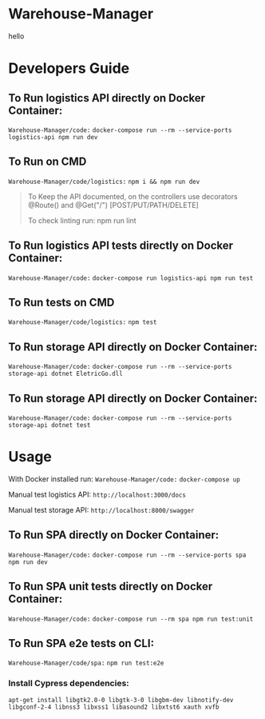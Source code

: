 # Warehouse-Manager
hello
# Developers Guide

## To Run logistics API directly on Docker Container:

`Warehouse-Manager/code:` `docker-compose run --rm --service-ports logistics-api npm run dev`


## To Run on CMD
`Warehouse-Manager/code/logistics:` `npm i && npm run dev`

> To Keep the API documented, on the controllers use decorators @Route(<endpoint>) and @Get("/") [POST/PUT/PATH/DELETE]
>
> To check linting run: npm run lint


## To Run logistics API tests directly on Docker Container:

`Warehouse-Manager/code:` `docker-compose run logistics-api npm run test`

## To Run tests on CMD
`Warehouse-Manager/code/logistics:` `npm test`



## To Run storage API directly on Docker Container:

`Warehouse-Manager/code:` `docker-compose run --rm --service-ports storage-api dotnet EletricGo.dll`

## To Run storage API directly on Docker Container:

`Warehouse-Manager/code:` `docker-compose run --rm --service-ports storage-api dotnet test`


# Usage

With Docker installed run: `Warehouse-Manager/code:` `docker-compose up`

Manual test logistics API: `http://localhost:3000/docs`

Manual test storage API: `http://localhost:8000/swagger`



## To Run SPA directly on Docker Container:
`Warehouse-Manager/code:` `docker-compose run --rm --service-ports spa npm run dev`


## To Run SPA unit tests directly on Docker Container:
`Warehouse-Manager/code:` `docker-compose run --rm spa npm run test:unit`


## To Run SPA e2e tests on CLI:
`Warehouse-Manager/code/spa:` `npm run test:e2e`

### Install Cypress dependencies:
`apt-get install libgtk2.0-0 libgtk-3-0 libgbm-dev libnotify-dev libgconf-2-4 libnss3 libxss1 libasound2 libxtst6 xauth xvfb`